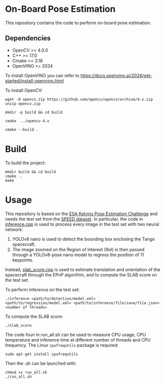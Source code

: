 # On-Board Pose Estimation

This repository contains the code to perform on-board pose estimation.

## Dependencies
- OpenCV >= 4.0.0
- C++ >= 17.0
- Cmake >= 3.18
- OpenVINO >= 2024

To install OpenVINO you can refer to https://docs.openvino.ai/2024/get-started/install-openvino.html

To install OpenCV:

```
wget -O opencv.zip https://github.com/opencv/opencv/archive/4.x.zip
unzip opencv.zip

mkdir -p build && cd build

cmake  ../opencv-4.x

cmake --build .
```
# Build

To build the project:

```
mkdir build && cd build
cmake ..
make
```

# Usage

This repository is based on the [ESA Kelvins Pose Estimation Challenge](https://kelvins.esa.int/satellite-pose-estimation-challenge/home/) and needs the test set from the [SPEED dataset](https://purl.stanford.edu/dz692fn7184). In particular, the code in [inference.cpp](https://github.com/masgura/On-board-pose-estimation/blob/main/src/inference.cpp) is used to process every image in the test set with two neural network:

1. YOLOv8 nano is used to detect the bounding box enclosing the Tango spacecraft.
2. The image zoomed on the Region of Interest (RoI) is then passed through a YOLOv8-pose nano model to regress the position of 11 keypoints.

Instead, [slab_score.cpp](https://github.com/masgura/On-board-pose-estimation/blob/main/src/slab_score.cpp) is used to estimate translation and orientation of the spacecraft through the EPnP algorithm, and to compute the SLAB score on the test set.

To perform inference on the test set:

```
./inference <path/to/detection/model.xml> <path/to/regression/model.xml> <path/to/inference/file/save/file.json> <number of threads>
```

To compute the SLAB score:

```
./slab_score 
```

The code foun in run_all.sh can be used to measure CPU usage, CPU temperature and inference time at different number of threads and CPU frequency. The Linux `cpufrequtils` package is required:

```
sudo apt-get install cpufrequtils
```

Then the .sh can be launched with:

```
chmod +x run_all.sh
./run_all.sh
```
